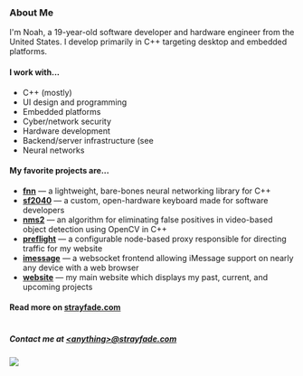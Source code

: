 ### About Me

I'm Noah, a 19-year-old software developer and hardware engineer from the United States. I develop primarily in C++ targeting desktop and embedded platforms.

#### I work with...
 - C++ (mostly)
 - UI design and programming
 - Embedded platforms
 - Cyber/network security
 - Hardware development</li>
 - Backend/server infrastructure (see </li>
 - Neural networks


#### My favorite projects are...
 - [**fnn**](https://github.com/strayfade/fnn) — a lightweight, bare-bones neural networking library for C++
 - [**sf2040**](https://github.com/strayfade/sf2040) — a custom, open-hardware keyboard made for software developers
 - [**nms2**](https://github.com/strayfade/nms2) — an algorithm for eliminating false positives in video-based object detection using OpenCV in C++
 - [**preflight**](https://github.com/strayfade/preflight) — a configurable node-based proxy responsible for directing traffic for my website
 - [**imessage**](https://github.com/strayfade/imessage) — a websocket frontend allowing iMessage support on nearly any device with a web browser
 - [**website**](https://github.com/strayfade/website) — my main website which displays my past, current, and upcoming projects

#### Read more on [strayfade.com](https://strayfade.com)

#

##### Contact me at **[\<anything\>@strayfade.com](mailto:admin@strayfade.com)**

<img src="https://komarev.com/ghpvc/?username=strayfade&label=Visits&style=flat">

